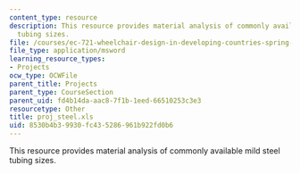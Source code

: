 ```yaml
---
content_type: resource
description: This resource provides material analysis of commonly available mild steel
  tubing sizes.
file: /courses/ec-721-wheelchair-design-in-developing-countries-spring-2009/8530b4b39930fc435286961b922fd0b6_proj_steel.xls
file_type: application/msword
learning_resource_types:
- Projects
ocw_type: OCWFile
parent_title: Projects
parent_type: CourseSection
parent_uid: fd4b14da-aac8-7f1b-1eed-66510253c3e3
resourcetype: Other
title: proj_steel.xls
uid: 8530b4b3-9930-fc43-5286-961b922fd0b6
---
```

This resource provides material analysis of commonly available mild steel tubing sizes.

